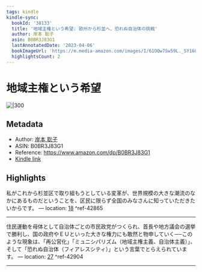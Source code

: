 ```yaml
---
tags: kindle
kindle-sync:
  bookId: '38133'
  title: '地域主権という希望: 欧州から杉並へ、恐れぬ自治体の挑戦'
  author: 岸本 聡子
  asin: B0BR3J83G1
  lastAnnotatedDate: '2023-04-06'
  bookImageUrl: 'https://m.media-amazon.com/images/I/61OQw7Sw59L._SY160.jpg'
  highlightsCount: 2
---
```


# 地域主権という希望
![|300](https://m.media-amazon.com/images/I/61OQw7Sw59L.jpg)
## Metadata
* Author: [岸本 聡子](https://www.amazon.comundefined)
* ASIN: B0BR3J83G1
* Reference: https://www.amazon.com/dp/B0BR3J83G1
* [Kindle link](kindle://book?action=open&asin=B0BR3J83G1)

## Highlights
私がこれから杉並区で取り組もうとしている変革が、世界規模の大きな潮流のなかにあるものだということを、区民に限らず全国のみなさんに知っていただきたいからです。 — location: [18](kindle://book?action=open&asin=B0BR3J83G1&location=18) ^ref-42865

---
住民運動を母体として自治体ごとの市民政党がつくられ、首長や地方議会の選挙で勝利し、国の政府やＥＵといった大きな権力にも敢然と物申していく──このような現象は、「再公営化」「ミュニシパリズム（地域主権主義、自治体主義）」、そして「恐れぬ自治体（フィアレスシティ）」という言葉でとらえられています。 — location: [27](kindle://book?action=open&asin=B0BR3J83G1&location=27) ^ref-42904

---
